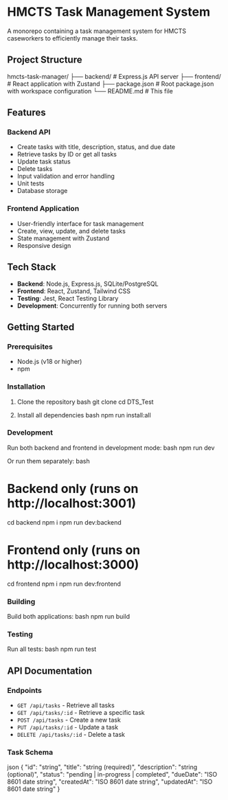 # HMCTS Task Management System

A monorepo containing a task management system for HMCTS caseworkers to efficiently manage their tasks.

## Project Structure


hmcts-task-manager/
├── backend/          # Express.js API server
├── frontend/         # React application with Zustand
├── package.json      # Root package.json with workspace configuration
└── README.md         # This file


## Features

### Backend API
- Create tasks with title, description, status, and due date
- Retrieve tasks by ID or get all tasks
- Update task status
- Delete tasks
- Input validation and error handling
- Unit tests
- Database storage

### Frontend Application
- User-friendly interface for task management
- Create, view, update, and delete tasks
- State management with Zustand
- Responsive design

## Tech Stack

- **Backend**: Node.js, Express.js, SQLite/PostgreSQL
- **Frontend**: React, Zustand, Tailwind CSS
- **Testing**: Jest, React Testing Library
- **Development**: Concurrently for running both servers

## Getting Started

### Prerequisites
- Node.js (v18 or higher)
- npm

### Installation

1. Clone the repository
bash
git clone 
cd DTS_Test


2. Install all dependencies
bash
npm run install:all


### Development

Run both backend and frontend in development mode:
bash
npm run dev


Or run them separately:
bash
# Backend only (runs on http://localhost:3001)
cd backend
npm i
npm run dev:backend

# Frontend only (runs on http://localhost:3000)
cd frontend
npm i
npm run dev:frontend


### Building

Build both applications:
bash
npm run build


### Testing

Run all tests:
bash
npm run test


## API Documentation

### Endpoints

- `GET /api/tasks` - Retrieve all tasks
- `GET /api/tasks/:id` - Retrieve a specific task
- `POST /api/tasks` - Create a new task
- `PUT /api/tasks/:id` - Update a task
- `DELETE /api/tasks/:id` - Delete a task

### Task Schema

json
{
  "id": "string",
  "title": "string (required)",
  "description": "string (optional)",
  "status": "pending | in-progress | completed",
  "dueDate": "ISO 8601 date string",
  "createdAt": "ISO 8601 date string",
  "updatedAt": "ISO 8601 date string"
}



